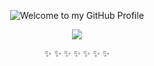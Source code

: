 <p align="center">
  <img src="https://user-images.githubusercontent.com/50048787/230516765-6eff664f-03e6-4d70-97ed-b6a9ccbb1d83.png" style="max-width: 100%;" alt="Welcome to my GitHub Profile" />
</p>

<p align="center">
  <img src="https://user-images.githubusercontent.com/50048787/230513068-fbfe2324-94c7-4c33-b14e-facce199f67d.png" style="max-width: 100%;"/>
</p>
<p align="center">✨ ✨ ✨ ✨ ✨ ✨ ✨</p>
